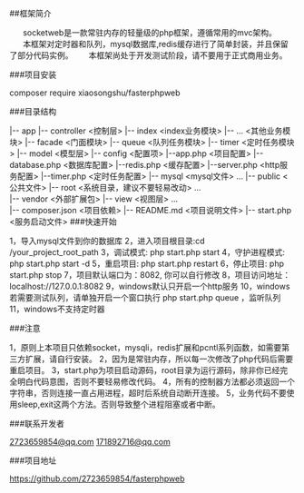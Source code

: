 ##框架简介

&nbsp;&nbsp;&nbsp;&nbsp;&nbsp;&nbsp;socketweb是一款常驻内存的轻量级的php框架，遵循常用的mvc架构。
&nbsp;&nbsp;&nbsp;&nbsp;&nbsp;&nbsp;本框架对定时器和队列，mysql数据库,redis缓存进行了简单封装，并且保留了部分代码实例。
&nbsp;&nbsp;&nbsp;&nbsp;&nbsp;&nbsp;本框架尚处于开发测试阶段，请不要用于正式商用业务。

###项目安装

composer require xiaosongshu/fasterphpweb

###目录结构

|-- app
    |-- controller               <控制层>
        |-- index               <index业务模块>
        |-- ...                 <其他业务模块>
    |-- facade                  <门面模块>
    |-- queue                  <队列任务模块>
    |-- timer                  <定时任务模块>
    |-- model               <模型层>
|-- config                  <配置项>
    |--app.php              <项目配置>
    |--database.php              <数据库配置>
    |--redis.php              <缓存配置>
    |--server.php              <http服务配置>
    |--timer.php              <定时任务配置>
|-- mysql                 <mysql文件>
    ...
|-- public                  <公共文件>
|-- root                <系统目录，建议不要轻易改动>
    ...                     
|-- vendor                  <外部扩展包>
|-- view                     <视图层>
        ...             
|-- composer.json              <项目依赖>
|-- README.md                  <项目说明文件>
|-- start.php                  <服务启动文件>
###快速开始

1，导入mysql文件到你的数据库 
2，进入项目根目录:cd /your_project_root_path
3，调试模式: php start.php start
4，守护进程模式: php start.php start -d
5，重启项目: php start.php restart
6，停止项目: php start.php stop
7，项目默认端口为：8082, 你可以自行修改
8，项目访问地址：localhost://127.0.0.1:8082
9，windows默认只开启一个http服务
10，windows若需要测试队列，请单独开启一个窗口执行 php start.php queue ，监听队列
11，windows不支持定时器

###注意

1，原则上本项目只依赖socket，mysqli，redis扩展和pcntl系列函数，如需要第三方扩展，请自行安装。
2，因为是常驻内存，所以每一次修改了php代码后需要重启项目。
3，start.php为项目启动源码，root目录为运行源码，除非你已经完全明白代码意图，否则不要轻易修改代码。
4，所有的控制器方法都必须返回一个字符串，否则连接一直占用进程，超时后系统自动断开连接。
5，业务代码不要使用sleep,exit这两个方法。否则导致整个进程阻塞或者中断。

###联系开发者

2723659854@qq.com
171892716@qq.com

###项目地址

https://github.com/2723659854/fasterphpweb